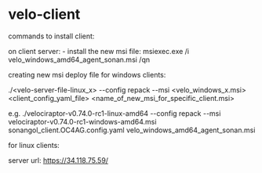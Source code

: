 # velo-client

commands to install client:

on client server: - install the new msi file:
msiexec.exe /i velo_windows_amd64_agent_sonan.msi /qn


creating new msi deploy file for windows clients:

./<velo-server-file-linux_x> --config repack --msi <velo_windows_x.msi> <client_config_yaml_file> <name_of_new_msi_for_specific_client.msi>

e.g.
./velociraptor-v0.74.0-rc1-linux-amd64 --config repack --msi velociraptor-v0.74.0-rc1-windows-amd64.msi sonangol_client.OC4AG.config.yaml velo_windows_amd64_agent_sonan.msi



for linux clients:


server url:
https://34.118.75.59/
